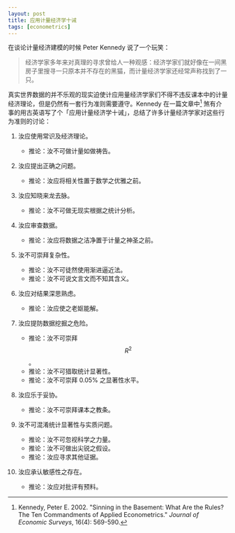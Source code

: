 ```yaml
---
layout: post
title: 应用计量经济学十诫
tags: [econometrics]
---
```


在谈论计量经济建模的时候 Peter Kennedy 说了一个玩笑：

> 经济学家多年来对真理的寻求曾给人一种观感：经济学家们就好像在一间黑房子里搜寻一只原本并不存在的黑猫，而计量经济学家还经常声称找到了一只。

真实世界数据的并不乐观的现实迫使计应用量经济学家们不得不违反课本中的计量经济理论，但是仍然有一套行为准则需要遵守。Kennedy 在一篇文章中[^1] 煞有介事的用古英语写了个「应用计量经济学十诫」，总结了许多计量经济学家对这些行为准则的讨论：

1. 汝应使用常识及经济理论。 
	- 推论：汝不可做计量如做祷告。

1. 汝应提出正确之问题。 
	- 推论：汝应将相关性置于数学之优雅之前。

1. 汝应知晓来龙去脉。 
	- 推论：汝不可做无现实根据之统计分析。

1. 汝应审查数据。 
	- 推论：汝应将数据之洁净置于计量之神圣之前。

1. 汝不可崇拜复杂性。 
	- 推论：汝不可徒然使用渐进逼近法。 
	- 推论：汝不可说文言文而不知其含义。

1. 汝应对结果深思熟虑。 
	- 推论：汝应使之老妪能解。

1. 汝应提防数据挖掘之危险。 
	- 推论：汝不可崇拜 $$R^2$$ 。 
	- 推论：汝不可猎取统计显著性。 
	- 推论：汝不可崇拜 0.05% 之显著性水平。

1. 汝应乐于妥协。 
	- 推论：汝不可崇拜课本之教条。

1. 汝不可混淆统计显著性与实质问题。 
	- 推论：汝不可忽视科学之力量。 
	- 推论：汝不可做出尖锐之假设。 
	- 推论：汝应寻求其他证据。

1. 汝应承认敏感性之存在。 
	- 推论：汝应对批评有预料。

[^1]: Kennedy, Peter E. 2002. "Sinning in the Basement: What Are the Rules? The Ten Commandments of Applied Econometrics." _Journal of Economic Surveys_, 16(4): 569-590.
